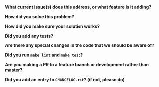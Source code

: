 
**What current issue(s) does this address, or what feature is it adding?**

**How did you solve this problem?**

**How did you make sure your solution works?**

**Did you add any tests?**

**Are there any special changes in the code that we should be aware of?**

**Did you run `make lint` and `make test`?**

**Are you making a PR to a feature branch or development rather than master?**

**Did you add an entry to `CHANGELOG.rst`? (if not, please do)**
